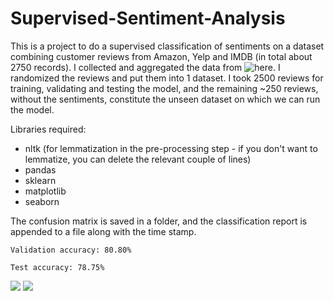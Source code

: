 # Supervised-Sentiment-Analysis

This is a project to do a supervised classification of sentiments on a dataset combining customer reviews from Amazon, Yelp and IMDB (in total about 2750 records). I collected and aggregated the data from ![here](https://www.kaggle.com/marklvl/sentiment-labelled-sentences-data-set). I randomized the reviews and put them into 1 dataset. I took 2500 reviews for training, validating and testing the model, and the remaining ~250 reviews, without the sentiments, constitute the unseen dataset on which we can run the model.

Libraries required:
* nltk (for lemmatization in the pre-processing step - if you don't want to lemmatize, you can delete the relevant couple of lines)
* pandas
* sklearn
* matplotlib
* seaborn

The confusion matrix is saved in a folder, and the classification report is appended to a file along with the time stamp.

`Validation accuracy: 80.80%`

`Test accuracy: 78.75%`

![](https://user-images.githubusercontent.com/39755678/61866163-4348ff00-af07-11e9-8fcd-c6fcc06529f3.png)
![](https://user-images.githubusercontent.com/39755678/61866301-81deb980-af07-11e9-9449-eec2c1d492e7.PNG)
